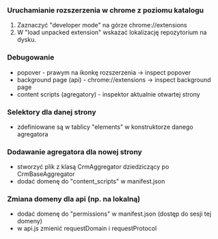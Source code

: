### Uruchamianie rozszerzenia w chrome z poziomu katalogu
1. Zaznaczyć "developer mode" na górze chrome://extensions
2. W "load unpacked extension" wskazać lokalizację repozytorium na dysku.

### Debugowanie
- popover - prawym na ikonkę rozszerzenia -> inspect popover
- background page (api) - chrome://extensions -> inspect background page
- content scripts (agregatory) - inspektor aktualnie otwartej strony

### Selektory dla danej strony
- zdefiniowane są w tablicy "elements" w konstruktorze danego agregatora

### Dodawanie agregatora dla nowej strony
- stworzyć plik z klasą CrmAggregator dziedziczący po CrmBaseAggregator
- dodać domenę do "content_scripts" w manifest.json

### Zmiana domeny dla api (np. na lokalną)
- dodać domenę do "permissions" w manifest.json (dostęp do sesji tej domeny)
- w api.js zmienić requestDomain i requestProtocol
